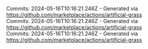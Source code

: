 Commits: 2024-05-16T10:16:21.246Z - Generated via https://github.com/marketplace/actions/artificial-grass
<br>
Commits: 2024-05-16T10:16:21.246Z - Generated via https://github.com/marketplace/actions/artificial-grass
<br>
Commits: 2024-05-16T10:16:21.246Z - Generated via https://github.com/marketplace/actions/artificial-grass
<br>

